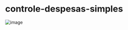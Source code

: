 # controle-despesas-simples
![image](https://user-images.githubusercontent.com/47321783/150693024-623e58c4-6902-4deb-a4d6-d58c5b1a14ae.png)
